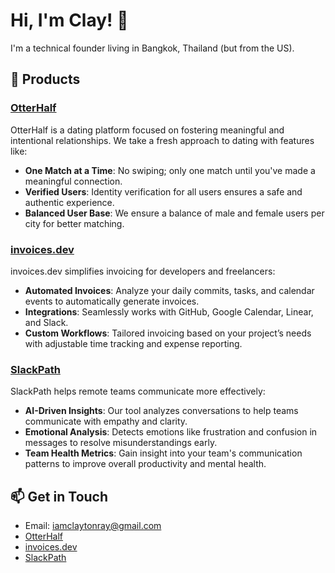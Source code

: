 # Hi, I'm Clay! 👋

I'm a technical founder living in Bangkok, Thailand (but from the US). 

## 🚀 Products

### [OtterHalf](https://tryotterhalf.com)
OtterHalf is a dating platform focused on fostering meaningful and intentional relationships. We take a fresh approach to dating with features like:
- **One Match at a Time**: No swiping; only one match until you've made a meaningful connection.
- **Verified Users**: Identity verification for all users ensures a safe and authentic experience.
- **Balanced User Base**: We ensure a balance of male and female users per city for better matching.

### [invoices.dev](https://invoices.dev)
invoices.dev simplifies invoicing for developers and freelancers:
- **Automated Invoices**: Analyze your daily commits, tasks, and calendar events to automatically generate invoices.
- **Integrations**: Seamlessly works with GitHub, Google Calendar, Linear, and Slack.
- **Custom Workflows**: Tailored invoicing based on your project’s needs with adjustable time tracking and expense reporting.

### [SlackPath](https://slackpath.ai)
SlackPath helps remote teams communicate more effectively:
- **AI-Driven Insights**: Our tool analyzes conversations to help teams communicate with empathy and clarity.
- **Emotional Analysis**: Detects emotions like frustration and confusion in messages to resolve misunderstandings early.
- **Team Health Metrics**: Gain insight into your team's communication patterns to improve overall productivity and mental health.

## 📫 Get in Touch
- Email: iamclaytonray@gmail.com
- [OtterHalf](https://tryotterhalf.com)
- [invoices.dev](https://invoices.dev)
- [SlackPath](https://slackpath.ai)
